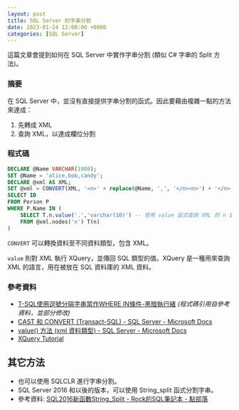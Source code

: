 ```yaml
---
layout: post
title: SQL Server 的字串分割
date: 2023-01-24 12:00:00 +0800
categories: [SQL Server]
---
```


這篇文章會提到如何在 SQL Server 中實作字串分割 (類似 C# 字串的 Split 方法)。

### 摘要

在 SQL Server 中，並沒有直接提供字串分割的函式。因此要藉由複雜一點的方法來達成： 

1. 先轉成 XML
2. 查詢 XML，以達成欄位分割

### 程式碼

```sql
DECLARE @Name VARCHAR(1000);
SET @Name = 'alice,bob,candy';
DECLARE @xml AS XML;
SET @xml = CONVERT(XML, '<n>' + replace(@Name, ',', '</n><n>') + '</n>') -- 將字串轉成 XML，並加上 n 標籤
SELECT ID 
FROM Person P
WHERE P.Name IN (
    SELECT T.n.value('.','varchar(10)') -- 使用 value 函式查詢 XML 的 n 節點
    FROM @xml.nodes('n') T(n) 
)
```

`CONVERT` 可以轉換資料至不同資料類型，包含 XML。

`value` 則對 XML 執行 XQuery，並傳回 SQL 類型的值。XQuery 是一種用來查詢 XML 的語言，用在被放在 SQL 資料庫的 XML 資料。

### 參考資料

- [T-SQL使用逗號分隔字串當作WHERE IN條件-黑暗執行緒](https://blog.darkthread.net/blog/sql-where-in-csv-values/) *(程式碼引用自參考資料，並部分修改)*
- [CAST 和 CONVERT (Transact-SQL) - SQL Server - Microsoft Docs](https://docs.microsoft.com/zh-tw/sql/t-sql/functions/cast-and-convert-transact-sql?view=sql-server-ver15)
- [value() 方法 (xml 資料類型) - SQL Server - Microsoft Docs](https://docs.microsoft.com/zh-tw/sql/t-sql/xml/value-method-xml-data-type?view=sql-server-ver15)
- [XQuery Tutorial](https://www.w3schools.com/xml/xquery_intro.asp)

## 其它方法

- 也可以使用 SQLCLR 進行字串分割。
- SQL Server 2016 和以後的版本，可以使用 String_split 函式分割字串。
- 參考資料: [SQL2016新函數String_Split - Rock的SQL筆記本 - 點部落](https://dotblogs.com.tw/rockchang/2017/04/06/001827)